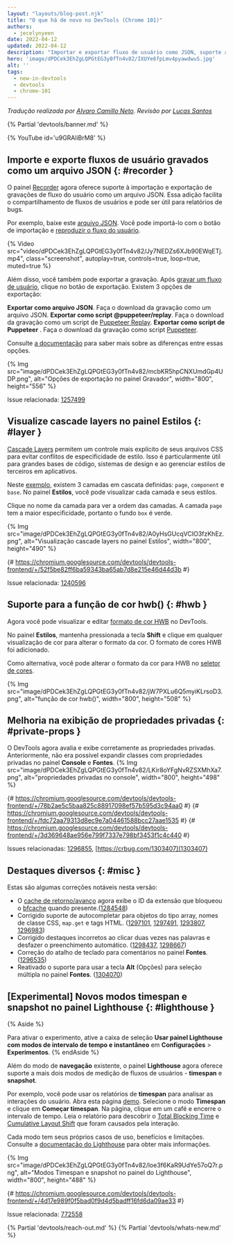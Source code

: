 ```yaml
---
layout: "layouts/blog-post.njk"
title: "O que há de novo no DevTools (Chrome 101)"
authors:
  - jecelynyeen
date: 2022-04-12
updated: 2022-04-12
description: "Importar e exportar fluxo de usuário como JSON, suporte a cores hwb(), visualize cascade layers no painel Estilos e muito mais."
hero: 'image/dPDCek3EhZgLQPGtEG3y0fTn4v82/IXUYe6fpLmv4pyawdwuS.jpg'
alt: ''
tags:
  - new-in-devtools
  - devtools
  - chrome-101
---
```


*Tradução realizada por [Alvaro Camillo Neto](https://www.linkedin.com/in/alvarocamillont/). Revisão por [Lucas Santos](https://lsantos.dev)*

{% Partial 'devtools/banner.md' %}

{% YouTube id='u9GRAliBrM8' %}

<!-- ## Import and export recorded user flows as a JSON file  {: #recorder } -->
## Importe e exporte fluxos de usuário gravados como um arquivo JSON  {: #recorder }
<!-- The [Recorder](/docs/devtools/recorder) panel now supports importing and exporting user flow recordings as a JSON file. This addition makes it easier to share user flows and can be useful for bug reporting. -->
O painel [Recorder](/docs/devtools/recorder) agora oferece suporte à importação e exportação de gravações de fluxo do usuário como um arquivo JSON. Essa adição facilita o compartilhamento de fluxos de usuários e pode ser útil para relatórios de bugs.
<!-- For example, download this [JSON file](https://storage.googleapis.com/web-dev-uploads/file/dPDCek3EhZgLQPGtEG3y0fTn4v82/vzQbv2rUfTz2DEmx06Gv.json). You can import it with the import button and [replay the user flow](/docs/devtools/recorder/#replay). -->
Por exemplo, baixe este [arquivo JSON](https://storage.googleapis.com/web-dev-uploads/file/dPDCek3EhZgLQPGtEG3y0fTn4v82/vzQbv2rUfTz2DEmx06Gv.json). Você pode importá-lo com o botão de importação e [reproduzir o fluxo do usuário](/docs/devtools/recorder/#replay).

{% Video src="video/dPDCek3EhZgLQPGtEG3y0fTn4v82/Jy7NEDZs6XJb90EWqETj.mp4", class="screenshot", autoplay=true, controls=true, loop=true, muted=true %}

<!-- Apart from that, you can export the recording as well. After [recording a user flow](/docs/devtools/recorder/#record), click on the export button. There are 3 export options: -->
Além disso, você também pode exportar a gravação. Após [gravar um fluxo de usuário](/docs/devtools/recorder/#record), clique no botão de exportação. Existem 3 opções de exportação:
<!-- - **Export as a JSON file**. Download the recording as a JSON file. -->
<!-- - **Export as a @puppeteer/replay script**. Download the recording as a [Puppeteer Replay](https://github.com/puppeteer/replay) script.  -->
<!-- - **Export as a Puppeteer script** . Download the recording as [Puppeteer](https://pptr.dev/) script. -->
**Exportar como arquivo JSON**. Faça o download da gravação como um arquivo JSON.
**Exportar como script @puppeteer/replay**. Faça o download da gravação como um script de [Puppeteer Replay](https://github.com/puppeteer/replay).
**Exportar como script de Puppeteer** . Faça o download da gravação como script [Puppeteer](https://pptr.dev/).

<!-- Consult [the documentation](/docs/devtools/recorder/#export-flows) to learn more about the differences between these options. -->
Consulte [a documentação](/docs/devtools/recorder/#export-flows) para saber mais sobre as diferenças entre essas opções.

{% Img src="image/dPDCek3EhZgLQPGtEG3y0fTn4v82/mcbKR5hpCNXUmdGp4UDP.png", alt="Opções de exportação no painel Gravador", width="800", height="556" %}

Issue relacionada: [1257499](https://crbug.com/1257499)


<!-- ## View cascade layers in the Styles pane {: #layer } -->
## Visualize cascade layers no painel Estilos {: #layer }
<!-- [Cascade layers](/blog/cascade-layers/) enable more explicit control of your CSS files to prevent style-specificity conflicts. This is particularly useful for large codebases, design systems, and when managing third party styles in applications. -->
[Cascade Layers](/blog/cascade-layers/) permitem um controle mais explícito de seus arquivos CSS para evitar conflitos de especificidade de estilo. Isso é particularmente útil para grandes bases de código, sistemas de design e ao gerenciar estilos de terceiros em aplicativos.
<!-- In this [example](https://jec.fyi/demo/cascade-layer), there are 3 cascade layers defined: `page`, `component` and `base`. In the **Styles** pane, you can view each layer and its styles. -->
Neste [exemplo](https://jec.fyi/demo/cascade-layer), existem 3 camadas em cascata definidas: `page`, `component` e `base`. No painel **Estilos**, você pode visualizar cada camada e seus estilos.
<!-- Click on the layer name to view the layer order. The `page` layer has the highest specificity, therefore the `box` background is green.  -->
Clique no nome da camada para ver a ordem das camadas. A camada `page` tem a maior especificidade, portanto o fundo `box` é verde.

{% Img src="image/dPDCek3EhZgLQPGtEG3y0fTn4v82/A0yHsGUcqVCIO3fzKhEz.png", alt="Visualização cascade layers no painel Estilos", width="800", height="490" %}

{# https://chromium.googlesource.com/devtools/devtools-frontend/+/52f5be82ff6ba59343ba65ab7d8e215e46d44d3b #}

Issue relacionada: [1240596](https://crbug.com/1240596)


<!-- ## Support for the hwb() color function {: #hwb } -->
## Suporte para a função de cor hwb() {: #hwb }
<!-- You can now view and edit [HWB color format](https://drafts.csswg.org/css-color/#the-hwb-notation) in DevTools. -->
Agora você pode visualizar e editar [formato de cor HWB](https://drafts.csswg.org/css-color/#the-hwb-notation) no DevTools.
<!-- In the **Styles** pane, hold the **Shift** key and click on any color preview to change the color format. The HWB color format is added. -->
No painel **Estilos**, mantenha pressionada a tecla **Shift** e clique em qualquer visualização de cor para alterar o formato da cor. O formato de cores HWB foi adicionado.
<!-- Alternatively, you can change the color format to HWB in the [color picker](/docs/devtools/css/reference/#color-picker). -->
Como alternativa, você pode alterar o formato da cor para HWB no [seletor de cores](/docs/devtools/css/reference/#color-picker).

{% Img src="image/dPDCek3EhZgLQPGtEG3y0fTn4v82/jW7PXLu6Q5myiKLrsoD3.png", alt="função de cor hwb()", width="800", height="508" %}


<!-- ## Improved the display of private properties {: #private-props } -->
## Melhoria na exibição de propriedades privadas {: #private-props }
<!-- DevTools now properly evaluates and displays private accessors. Previously, you couldn't expand classes with private accessors in the **Console** and the **Sources** panel. -->
O DevTools agora avalia e exibe corretamente as propriedades privadas. Anteriormente, não era possível expandir classes com propriedades privadas no painel **Console** e **Fontes**.
{% Img src="image/dPDCek3EhZgLQPGtEG3y0fTn4v82/LKir8oYFgNvRZSXMhXa7.png", alt="propriedades privadas no console", width="800", height="498" %}

{# https://chromium.googlesource.com/devtools/devtools-frontend/+/78b2ae5c5baa825c88917098ef57b595d3c94aa0 #}
{# https://chromium.googlesource.com/devtools/devtools-frontend/+/fdc72aa79313d8ec9e7a04461588bcc27aae1535 #}
{# https://chromium.googlesource.com/devtools/devtools-frontend/+/3d369648ae956e799f7337e798bf3453f1c4c440 #}

Issues relacionadas: [1296855](https://crbug.com/1296855), [https://crbug.com/1303407](1303407)


<!-- ## Miscellaneous highlights {: #misc } -->
## Destaques diversos {: #misc }
<!-- These are some noteworthy fixes in this release: -->
Estas são algumas correções notáveis nesta versão:
<!-- - The [Back/forward cache](/blog/new-in-devtools-98/#bfcache) now displays the extension ID which blocked [bfcache](https://web.dev/bfcache/) when present.( [1284548](https://crbug.com/1284548)) -->
<!-- - Fixed autocompletion support for array-like objects, CSS class names, `map.get` and HTML tags. ([1297101](https://crbug.com/1297101), [1297491](https://crbug.com/1297491), [1293807](https://crbug.com/1293807), [1296983](https://crbug.com/1296983)) -->
<!-- - Fixed incorrect highlights when double-clicking on words and undoing autocomplete. ([1298437](https://crbug.com/1298437), [1298667](https://crbug.com/1298667)) -->
<!-- - Fixed comment keyboard shortcut in the **Sources** panel. ([1296535](https://crbug.com/1296535)) -->
<!-- - Re-enable support for using **Alt** (Options) key for multi selection in the **Sources** panel. ([1304070](https://crbug.com/1304070)) -->
- O [cache de retorno/avanço](/blog/new-in-devtools-98/#bfcache) agora exibe o ID da extensão que bloqueou o [bfcache](https://web.dev/bfcache/) quando presente.([1284548](https://crbug.com/1284548))
- Corrigido suporte de autocompletar para objetos do tipo array, nomes de classe CSS, `map.get` e tags HTML. ([1297101](https://crbug.com/1297101), [1297491](https://crbug.com/1297491), [1293807](https://crbug.com/1293807), [1296983]( https://crbug.com/1296983))
- Corrigido destaques incorretos ao clicar duas vezes nas palavras e desfazer o preenchimento automático. ([1298437](https://crbug.com/1298437), [1298667](https://crbug.com/1298667))
- Correção do atalho de teclado para comentários no painel **Fontes**. ([1296535](https://crbug.com/1296535))
- Reativado o suporte para usar a tecla **Alt** (Opções) para seleção múltipla no painel **Fontes**. ([1304070](https://crbug.com/1304070))

<!-- ## [Experimental] New timespan and snapshot mode in the Lighthouse panel {: #lighthouse } -->
## [Experimental] Novos modos timespan e snapshot no painel Lighthouse {: #lighthouse }

{% Aside %}
<!-- To enable the experiment, enable the **Use Lighthouse panel with timespan and snapshot modes** checkbox under **Settings** > **Experiments**. -->
Para ativar o experimento, ative a caixa de seleção **Usar painel Lighthouse com modos de intervalo de tempo e instantâneo** em **Configurações** > **Experimentos**.
{% endAside %}

<!-- Apart from the existing **navigation** mode, the **Lighthouse** panel now support two more modes on measuring user flows - **timespan** and **snapshot**. -->
Além do modo de **navegação** existente, o painel **Lighthouse** agora oferece suporte a mais dois modos de medição de fluxos de usuários - **timespan** e **snapshot**.
<!-- For example, you can use the **timespan** reports to analyze user interactions. Open this [demo](https://coffee-cart.netlify.app/) page. Select the **Timespan** mode and click on **Start timespan**. On the page, click on a coffee and end the timespan. Read the report to find out the [Total Blocking Time](https://web.dev/tbt/) and [Cumulative Layout Shift](https://web.dev/cls/) that were caused by the interaction. -->
Por exemplo, você pode usar os relatórios de **timespan** para analisar as interações do usuário. Abra esta página [demo](https://coffee-cart.netlify.app/). Selecione o modo **Timespan** e clique em **Começar timespan**. Na página, clique em um café e encerre o intervalo de tempo. Leia o relatório para descobrir o [Total Blocking Time](https://web.dev/tbt/) e [Cumulative Layout Shift](https://web.dev/cls/) que foram causados pela interação.

<!-- Each mode has its own unique use cases, benefits, and limitations. Please refer to the [Lighthouse documentation](https://github.com/GoogleChrome/lighthouse/blob/master/docs/user-flows.md) for more information. -->
Cada modo tem seus próprios casos de uso, benefícios e limitações. Consulte a [documentação do Lighthouse](https://github.com/GoogleChrome/lighthouse/blob/master/docs/user-flows.md) para obter mais informações.

{% Img src="image/dPDCek3EhZgLQPGtEG3y0fTn4v82/loe3f6KaR9UdYe57oQ7r.png", alt="Modos Timespan e snapshot no painel do Lighthouse", width="800", height="488" %}

{# https://chromium.googlesource.com/devtools/devtools-frontend/+/4d17e989f0f5bad0f9d4d5badff16fd6da09ae33 #}

Issue relacionada: [772558](https://crbug.com/772558)

{% Partial 'devtools/reach-out.md' %}
{% Partial 'devtools/whats-new.md' %}
